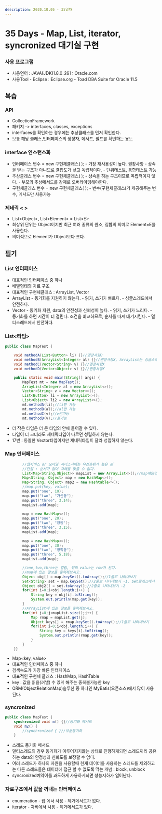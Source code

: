 ```yaml
---
description: 2020.10.05 - 35일차
---
```


# 35 Days - Map, List, iterator, syncronized 대기실 구현

### 사용 프로그램

* 사용언어 : JAVA\(JDK\)1.8.0\_261 : Oracle.com
* 사용Tool  - Eclipse : Eclipse.org - Toad DBA Suite for Oracle 11.5

## 복습

### API

* CollectionFramework
* 패키지 -&gt; interfaces, classes, exceptions
* interfaces를 확인하는 경우에는 추상클래스를 먼저 확인한다.
* 보통 해당 클래스,인터페이스의 생성자, 메서드, 필드를 확인하는 용도

### interface 인스턴스화

* 인터페이스 변수 = new 구현체클래스\( \); - 가장 재사용성이 높다. 권장사항 - 상속을 받는 구조가 아니므로 결합도가 낮고 독립적이다. - 단위테스트, 통합테스트 가능
* 추상클래스 변수 = new 구현체클래스\( \); - 상속을 하는 구조이므로 독립적이지 않다. - 부모의 추상메서드를 강제로 오버라이딩해야한다.
* 구현체클래스 변수 = new 구현체클래스\( \); - 변수\(구현체클래스\)가 제공해주는 변수, 메서드만 사용가능

### 제네릭 &lt; &gt;

* List&lt;Object&gt;, List&lt;Element&gt; = List&lt;E&gt;
* 최상위 단위는 Object이지만 최근 여러 종류의 원소, 집합의 의미로 Element=E를 사용한다.
* 의미적으로 Element가 Object보다 크다.

## 필기

### List 인터페이스

* 대표적인 인터페이스 중 하나
* 배열형태의 자료 구조
* 대표적인 구현체클래스 : ArrayList, Vector
* ArrayList - 동기화를 지원하지 않는다. - 읽기, 쓰기가 빠르다. - 싱글스레드에서 안전하다.
* Vector - 동기화 지원, data의 안전성과 신뢰성이 높다. - 읽기, 쓰기가 느리다. - 동기화를 하면 시간이 더 걸린다. 조건을 비교하므로, 순서를 따져 대기시킨다. - 멀티스레드에서 안전하다.

### List&lt;타입&gt;

```java
public class MapTest {

	void methodA(List<Button> li) {}//권장사항O
	void methodB(ArrayList<Integer> al) {}//권장사항X, ArrayList는 싱글스레드용으로 경합이 벌어질때 사용하면 버그의 원인이 될 수 있다.
	void methodC(Vector<String> v) {}//권장사항X
	void methodD(Vector<Object> v) {}//권장사항X

	public static void main(String[] args) {
		MapTest mt = new MapTest();
		ArrayList<Integer> al = new ArrayList<>();
		Vector<String> v = new Vector<>();
		List<Button> li = new ArrayList<>();
		List<Object> li2 = new ArrayList<>();
		mt.methodA(li);//li만 가능
		mt.methodB(al);//al만 가능
		mt.methodC(v);//v만가능
		mt.methodD(v);//불가능
```

* 더 작은 타입은 더 큰 타입의 안에 들어갈 수 있다.
* 타입이 더 크더라도 제네릭타입이 다르면 성립하지 않는다.
* 17번 : 동일한 Vector타입이지만 제네릭타입이 달라 성립하지 않는다.            

### Map 인터페이스

```java
		//웹서비스 or 모바일 서비스시에는 우선순위가 높은 편
		//단점 : 순서가 없어 차례를 맞출 수 없다.
		List<Map<String,Object>> mapList = new ArrayList<>();//map에담긴 정보 유지하기
		Map<String, Object> map = new HashMap<>();
		Map<String, Object> map2 = new Hashtable<>();
		//map.put(key, value);
		map.put("one", 10);
		map.put("two", "가산동");
		map.put("three", 3.14);
		mapList.add(map);
		
		map = new HashMap<>();
		map.put("one", 20);
		map.put("two", "창동");
		map.put("three", 3.15);
		mapList.add(map);
		
		map = new HashMap<>();
		map.put("one", 30);
		map.put("two", "방학동");
		map.put("three", 5.18);
		mapList.add(map);
```

```java
		//one,two,three는 컬럼, 뒤의 value는 row가 된다.
		//map에 있는 정보를 출력해보시오.
		Object obj[] = map.keySet().toArray();//1줄로 나타내보기
		Set<String> set = map.keySet();//2줄로 나타내보기 -1, Set클래스에서 toArray를 제공해준다.
		Object obj2[] = set.toArray();//2줄로 나타내보기 -2
		for(int i=0;i<obj.length;i++) {
			String key = obj[i].toString();
			System.out.println(map.get(key));
		}
		//ArrayList에 있는 정보를 출력해보시오.
		for(int j=0;j<mapList.size();j++) {
			Map rmap = mapList.get(j);
			Object keys[] = rmap.keySet().toArray();//1줄로 나타내보기
			for(int i=0;i<obj.length;i++) {
				String key = keys[i].toString();
				System.out.println(rmap.get(key));
			}
		}
	}}
```

* Map&lt;key, value&gt;
* 대표적인 인터페이스 중 하나
* 검색속도가 가장 빠른 인터페이스
* 대표적인 구현체 클래스 : HashMap, HashTable
* key : 값을 읽을\(꺼낼\) 수 있게 해주는 중복불가능한 key
* ORM\(ObjectRelationMap\)솔루션 중 하나인 MyBatis\(오픈소스\)에서 많이 사용된다.

### syncronized

```java
public class MapTest {
	synchronized void m() {}//동기화 메서드
	void m2() {
		//synchronized { }//부분동기화
	}
```

* 스레드 동기화 메서드
* 멀티스레드의 경우 동기화가 이루어지지않는 상태로 진행하게되면 스레드끼리 공유하는 data의 안정성과 신뢰도를 보장할 수 없다.
* 여러 스레드가 하나의 자원을 사용할때 현재 데이터를 사용하는 스레드를 제외하고는 다른 스레드들은 데이터에 접근 할 수 없도록 막는 개념 : block, unblock
* syncronized예약어를 과도하게 사용하게되면 성능저하가 일어난다.

### 자료구조에서 값을 꺼내는 인터페이스

* enumeration  - 웹 에서 사용 - 제거메서드가 없다.
* iterator - 자바에서 사용 - 제거메서드가 있다.



